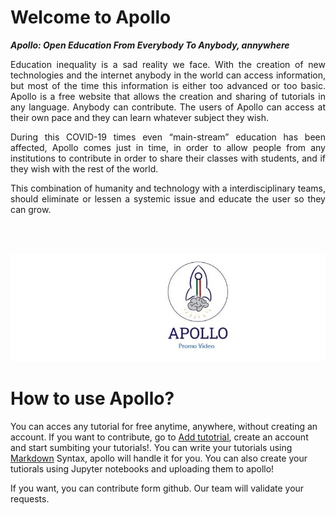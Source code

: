 # Welcome to Apollo

<b> *Apollo: Open Education From Everybody To  Anybody, annywhere* </b>

<div  style="text-align: justify;">
Education inequality is a sad reality we face. With the creation of new technologies and the internet anybody in the world can access information, but most of the time this information is either too advanced or too basic.  Apollo is a free website that allows the creation and sharing of tutorials in any language. Anybody can contribute. The users of Apollo can access at their own pace and they can learn whatever subject they wish.

During this COVID-19 times even “main-stream” education has been affected, Apollo comes just in time, in order to allow people from any institutions to contribute in order to share their classes with students, and if they wish with the rest of the world. 

This combination of humanity and technology  with a interdisciplinary teams, should eliminate or lessen a systemic issue and educate the user so they can grow.
</div>

<br>
<br>


[![Audi R8](images\apollo2.png)](https://www.youtube.com/watch?v=KOxbO0EI4MA "Audi R8")



# How to use Apollo?


You can acces any tutorial for free anytime, anywhere, without creating an account. If you want to contribute, go to [Add tutotrial](add.md), create an account and start sumbiting your tutorials!. You can write your tutorials using [Markdown](https://en.wikipedia.org/wiki/Markdown) Syntax, apollo will handle it for you. You can also create your tutiorals using Jupyter notebooks and uploading them to apollo!

If you want, you can contribute form github. Our team will validate your requests.

